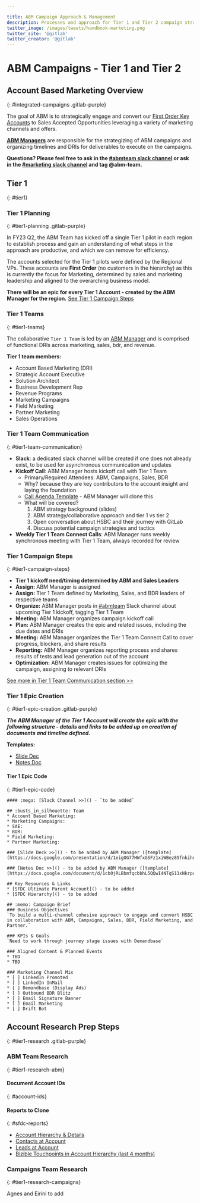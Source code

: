 ```yaml
---

title: ABM Campaign Approach & Management
description: Processes and approach for Tier 1 and Tier 2 campaign strategies.
twitter_image: /images/tweets/handbook-marketing.png
twitter_site: '@gitlab'
twitter_creator: '@gitlab'
---
```







# <i class="fab fa-gitlab fa-fw" style="color:rgb(252,109,38); font-size:.85em" aria-hidden="true"></i> ABM Campaigns - Tier 1 and Tier 2

## Account Based Marketing Overview

{: #integrated-campaigns .gitlab-purple}
<!-- DO NOT CHANGE THIS ANCHOR -->
The goal of ABM is to strategically engage and convert our [First Order Key Accounts](/handbook/marketing/account-based-marketing/key-account-lists) to Sales Accepted Opportunities leveraging a variety of marketing channels and offers.

**[ABM Managers](/handbook/marketing/account-based-marketing/)** are responsible for the strategizing of ABM campaigns and organizing timelines and DRIs for deliverables to execute on the campaigns.

**Questions? Please feel free to ask in the [#abmteam slack channel](https://gitlab.slack.com/archives/CFBT2HSEB) or ask in the [#marketing slack channel](https://gitlab.slack.com/messages/C0AKZRSQ5) and tag @abm-team.**

## Tier 1

{: #tier1}

### Tier 1 Planning

{: #tier1-planning .gitlab-purple}
<!-- DO NOT CHANGE THIS ANCHOR -->

In FY23 Q2, the ABM Team has kicked off a single Tier 1 pilot in each region to establish process and gain an understanding of what steps in the approach are productive, and which we can remove for efficiency.

The accounts selected for the Tier 1 pilots were defined by the Regional VPs. These accounts are **First Order** (no customers in the hierarchy) as this is currently the focus for Marketing, determined by sales and marketing leadership and aligned to the overarching business model.

**There will be an epic for every Tier 1 Account - created by the ABM Manager for the region.**  [See Tier 1 Campaign Steps](/handbook/marketing/account-based-marketing/abm-campaign-approach/#tier1-campaign-steps)

### Tier 1 Teams

{: #tier1-teams}

The collaborative `Tier 1 Team` is led by an [ABM Manager](/handbook/marketing/account-based-marketing/) and is comprised of functional DRIs across marketing, sales, bdr, and revenue.

**Tier 1 team members:**
- Account Based Marketing (DRI)
- Strategic Account Executive
- Solution Architect
- Business Development Rep
- Revenue Programs
- Marketing Campaigns
- Field Marketing
- Partner Marketing
- Sales Operations

### Tier 1 Team Communication

{: #tier1-team-communication}

- **Slack**: a dedicated slack channel will be created if one does not already exist, to be used for asynchronous communication and updates
- **Kickoff Call**: ABM Manager hosts kickoff call with Tier 1 Team
   - Primary/Required Attendees: ABM, Campaigns, Sales, BDR
   - Why? because they are key contributors to the account insight and laying the foundation
   - [Call Agenda Template](https://docs.google.com/document/d/1cb0jRLBbmfqcbbhL5QQwI4NTqS11xNkrpumc3Og4JBY/edit#) - ABM Manager will clone this
   - What will be covered?
      1. ABM strategy background (slides)
      1. ABM strategy/collaborative approach and tier 1 vs tier 2
      1. Open conversation about HSBC and their journey with GitLab
      1. Discuss potential campaign strategies and tactics
- **Weekly Tier 1 Team Connect Calls**: ABM Manager runs weekly synchronous meeting with Tier 1 Team, always recorded for review

### Tier 1 Campaign Steps

{: #tier1-campaign-steps}
<!-- DO NOT CHANGE THIS ANCHOR -->

- **Tier 1 kickoff need/timing determined by ABM and Sales Leaders**
- **Assign:** ABM Manager is assigned
- **Assign:** Tier 1 Team defined by Marketing, Sales, and BDR leaders of respective teams
- **Organize:** ABM Manager posts in [#abmteam](https://gitlab.slack.com/archives/CFBT2HSEB) Slack channel about upcoming Tier 1 kickoff, tagging Tier 1 Team
- **Meeting:** ABM Manager organizes campaign kickoff call
- **Plan:** ABM Manager creates the epic and related issues, including the due dates and DRIs
- **Meeting:** ABM Manager organizes the Tier 1 Team Connect Call to cover progress, blockers, and share results
- **Reporting:** ABM Manager organizes reporting process and shares results of tests and lead generation out of the account
- **Optimization:** ABM Manager creates issues for optimizing the campaign, assigning to relevant DRIs

[See more in Tier 1 Team Communication section >>](/handbook/marketing/account-based-marketing/abm-campaign-approach/#tier1-team-communication)

### Tier 1 Epic Creation

{: #tier1-epic-creation .gitlab-purple}
<!-- DO NOT CHANGE THIS ANCHOR -->

***The ABM Manager of the Tier 1 Account will create the epic with the following structure - details and links to be added up on creation of documents and timeline defined.***

**Templates:**
- [Slide Dec](https://docs.google.com/presentation/d/1eigOG77HWfxGSFz1xiWBez89fnkiheJulAmbbMoB4RA/edit#slide=id.g133935fe3f6_0_290)
- [Notes Doc](https://docs.google.com/document/d/1cb0jRLBbmfqcbbhL5QQwI4NTqS11xNkrpumc3Og4JBY/edit#)

#### Tier 1 Epic Code

{: #tier1-epic-code}
<!-- DO NOT CHANGE THIS ANCHOR -->

```
#### :mega: [Slack Channel >>]() - `to be added`

## :busts_in_silhouette: Team
* Account Based Marketing: 
* Marketing Campaigns: 
* SAE: 
* BDR: 
* Field Marketing: 
* Partner Marketing: 

### [Slide Deck >>]() - to be added by ABM Manager ([template](https://docs.google.com/presentation/d/1eigOG77HWfxGSFz1xiWBez89fnkiheJulAmbbMoB4RA/edit#slide=id.g133935fe3f6_0_290))

### [Notes Doc >>]() - to be added by ABM Manager ([template](https://docs.google.com/document/d/1cb0jRLBbmfqcbbhL5QQwI4NTqS11xNkrpumc3Og4JBY/edit#))

## Key Resources & Links
* [SFDC Ultimate Parent Account]() - to be added
* [SFDC Hierarchy]() - to be added

## :memo: Campaign Brief
### Business Objectives
`To build a multi-channel cohesive approach to engage and convert HSBC in collaboration with ABM, Campaigns, Sales, BDR, Field Marketing, and Partner.`

### KPIs & Goals
`Need to work through journey stage issues with Demandbase`

### Aligned Content & Planned Events
* TBD
* TBD

### Marketing Channel Mix
* [ ] LinkedIn Promoted
* [ ] LinkedIn InMail
* [ ] Demandbase (Display Ads)
* [ ] Outbound BDR Blitz
* [ ] Email Signature Banner
* [ ] Email Marketing
* [ ] Drift Bot
```

## Account Research Prep Steps

{: #tier1-research .gitlab-purple}
<!-- DO NOT CHANGE THIS ANCHOR -->

### ABM Team Research

{: #tier1-research-abm}
<!-- DO NOT CHANGE THIS ANCHOR -->

#### Document Account IDs

{: #account-ids}
<!-- DO NOT CHANGE THIS ANCHOR -->



#### Reports to Clone

{: #sfdc-reports}
<!-- DO NOT CHANGE THIS ANCHOR -->
- [Account Hierarchy & Details](https://gitlab.my.salesforce.com/00O8X000008QsHS)
- [Contacts at Account](https://gitlab.my.salesforce.com/00O8X000008QmyG)
- [Leads at Account]()
- [Bizible Touchpoints in Account Hierarchy (last 4 months)](https://gitlab.my.salesforce.com/00O8X000008QrGn)



### Campaigns Team Research

{: #tier1-research-campaigns}
<!-- DO NOT CHANGE THIS ANCHOR -->
Agnes and Eirini to add
